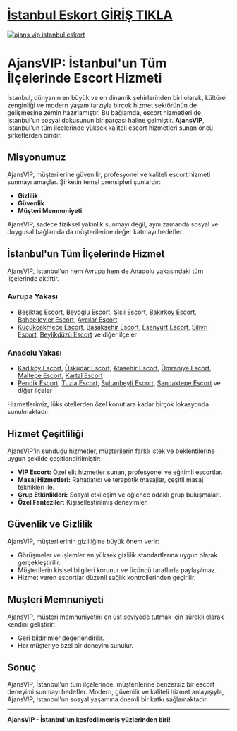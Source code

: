 # <a href="https://bit.ly/ajansvipgiris">İstanbul Eskort GİRİŞ TIKLA</a>

<a href="https://bit.ly/ajansvipgiris"><img src="https://github.com/user-attachments/assets/d5348f0b-b8ef-40c4-91fe-8b2060ea6bb1" alt="ajans vip istanbul eskort" border="0" /></a>

# AjansVIP: İstanbul'un Tüm İlçelerinde Escort Hizmeti

İstanbul, dünyanın en büyük ve en dinamik şehirlerinden biri olarak, kültürel zenginliği ve modern yaşam tarzıyla birçok hizmet sektörünün de gelişmesine zemin hazırlamıştır. Bu bağlamda, escort hizmetleri de İstanbul'un sosyal dokusunun bir parçası haline gelmiştir. **AjansVIP**, İstanbul'un tüm ilçelerinde yüksek kaliteli escort hizmetleri sunan öncü şirketlerden biridir.

## Misyonumuz

AjansVIP, müşterilerine güvenilir, profesyonel ve kaliteli escort hizmeti sunmayı amaçlar. Şirketin temel prensipleri şunlardır:
- **Gizlilik**
- **Güvenlik**
- **Müşteri Memnuniyeti**

AjansVIP, sadece fiziksel yakınlık sunmayı değil; aynı zamanda sosyal ve duygusal bağlamda da müşterilerine değer katmayı hedefler.

## İstanbul'un Tüm İlçelerinde Hizmet

AjansVIP, İstanbul'un hem Avrupa hem de Anadolu yakasındaki tüm ilçelerinde aktiftir. 

### Avrupa Yakası
- <a href="https://bit.ly/ajansvipgiris">Beşiktaş Escort</a>, <a href="https://bit.ly/ajansvipgiris">Beyoğlu Escort</a>, <a href="https://bit.ly/ajansvipgiris">Şişli Escort</a>, <a href="https://bit.ly/ajansvipgiris">Bakırköy Escort</a>, <a href="https://bit.ly/ajansvipgiris">Bahçelievler Escort</a>, <a href="https://bit.ly/ajansvipgiris">Avcılar Escort</a>
- <a href="https://bit.ly/ajansvipgiris">Küçükçekmece Escort</a>, <a href="https://bit.ly/ajansvipgiris">Başakşehir Escort</a>, <a href="https://bit.ly/ajansvipgiris">Esenyurt Escort</a>, <a href="https://bit.ly/ajansvipgiris">Silivri Escort</a>, <a href="https://bit.ly/ajansvipgiris">Beylikdüzü Escort</a> ve diğer ilçeler

### Anadolu Yakası
- <a href="https://bit.ly/ajansvipgiris">Kadıköy Escort</a>, <a href="https://bit.ly/ajansvipgiris">Üsküdar Escort</a>, <a href="https://bit.ly/ajansvipgiris">Ataşehir Escort</a>, <a href="https://bit.ly/ajansvipgiris">Ümraniye Escort</a>, <a href="https://bit.ly/ajansvipgiris">Maltepe Escort</a>, <a href="https://bit.ly/ajansvipgiris">Kartal Escort</a>
- <a href="https://bit.ly/ajansvipgiris">Pendik Escort</a>, <a href="https://bit.ly/ajansvipgiris">Tuzla Escort</a>, <a href="https://bit.ly/ajansvipgiris">Sultanbeyli Escort</a>, <a href="https://bit.ly/ajansvipgiris">Sancaktepe Escort</a> ve diğer ilçeler

Hizmetlerimiz, lüks otellerden özel konutlara kadar birçok lokasyonda sunulmaktadır.

## Hizmet Çeşitliliği

AjansVIP'in sunduğu hizmetler, müşterilerin farklı istek ve beklentilerine uygun şekilde çeşitlendirilmiştir:

- **VIP Escort:** Özel elit hizmetler sunan, profesyonel ve eğitimli escortlar.
- **Masaj Hizmetleri:** Rahatlatıcı ve terapötik masajlar, çeşitli masaj teknikleri ile.
- **Grup Etkinlikleri:** Sosyal etkileşim ve eğlence odaklı grup buluşmaları.
- **Özel Fanteziler:** Kişiselleştirilmiş deneyimler.

## Güvenlik ve Gizlilik

AjansVIP, müşterilerinin gizliliğine büyük önem verir:
- Görüşmeler ve işlemler en yüksek gizlilik standartlarına uygun olarak gerçekleştirilir.
- Müşterilerin kişisel bilgileri korunur ve üçüncü taraflarla paylaşılmaz.
- Hizmet veren escortlar düzenli sağlık kontrollerinden geçirilir.

## Müşteri Memnuniyeti

AjansVIP, müşteri memnuniyetini en üst seviyede tutmak için sürekli olarak kendini geliştirir:
- Geri bildirimler değerlendirilir.
- Her müşteriye özel bir deneyim sunulur.

## Sonuç

AjansVIP, İstanbul'un tüm ilçelerinde, müşterilerine benzersiz bir escort deneyimi sunmayı hedefler. Modern, güvenilir ve kaliteli hizmet anlayışıyla, AjansVIP, İstanbul'un sosyal yaşamına önemli bir katkı sağlamaktadır.

---

**AjansVIP - İstanbul'un keşfedilmemiş yüzlerinden biri!**
